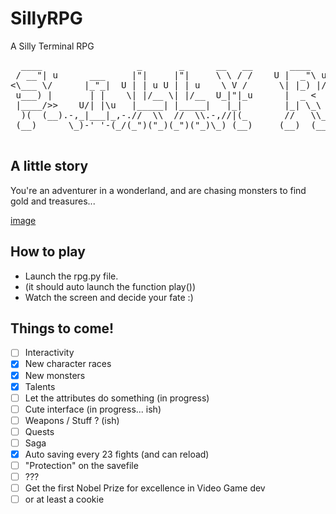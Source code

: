# SillyRPG
A Silly Terminal RPG
<pre>
  ____                  _       _      __   __       ____      ____      ____   
 / __"| u      ___     |"|     |"|     \ \ / /    U |  _"\ u U|  _"\ uU /"___|u 
<\___ \/      |_"_|  U | | u U | | u    \ V /      \| |_) |/ \| |_) |/\| |  _ / 
 u___) |       | |    \| |/__ \| |/__  U_|"|_u      |  _ <    |  __/   | |_| |  
 |____/>>    U/| |\u   |_____| |_____|   |_|        |_| \_\   |_|       \____|  
  )(  (__).-,_|___|_,-.//  \\  //  \\.-,//|(_       //   \\_  ||>>_     _)(|_   
 (__)      \_)-' '-(_/(_")("_)(_")("_)\_) (__)     (__)  (__)(__)__)   (__)__) 
 </pre>

## A little story
You're an adventurer in a wonderland, and are chasing monsters to find gold and treasures...

[image](https://user-images.githubusercontent.com/23337944/140618001-2fb310cc-f1f7-4e17-a2b9-18842887899e.png)

## How to play

- Launch the rpg.py file. 
- (it should auto launch the function play())
- Watch the screen and decide your fate :)

## Things to come!

- [ ] Interactivity
- [X] New character races
- [X] New monsters
- [X] Talents
- [ ] Let the attributes do something (in progress)
- [ ] Cute interface (in progress... ish)
- [ ] Weapons / Stuff ? (ish)
- [ ] Quests
- [ ] Saga
- [X] Auto saving every 23 fights (and can reload)
- [ ] "Protection" on the savefile
- [ ] ???
- [ ] Get the first Nobel Prize for excellence in Video Game dev 
- [ ] or at least a cookie
